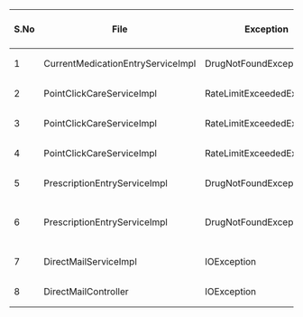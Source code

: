 | S.No | File                              | Exception                  | Line | Status    | Notes / Commit ID         |
| ---- | --------------------------------- | -------------------------- | ---- | --------- | ------------------------- |
| 1    | CurrentMedicationEntryServiceImpl | DrugNotFoundException      | 548  | ⏳ Pending |                           |
| 2    | PointClickCareServiceImpl         | RateLimitExceededException | 439  | ⏳ Pending |                           |
| 3    | PointClickCareServiceImpl         | RateLimitExceededException | 4287 | ⏳ Pending |                           |
| 4    | PointClickCareServiceImpl         | RateLimitExceededException | 596  | ⏳ Pending |                           |
| 5    | PrescriptionEntryServiceImpl      | DrugNotFoundException      | 436  | ⏳ Pending |                           |
| 6    | PrescriptionEntryServiceImpl      | DrugNotFoundException      | 436  | ⏳ Pending | Duplicate line, same as 5 |
| 7    | DirectMailServiceImpl             | IOException                | 805  | ⏳ Pending |                           |
| 8    | DirectMailController              | IOException                | 887  | ⏳ Pending |                           |

